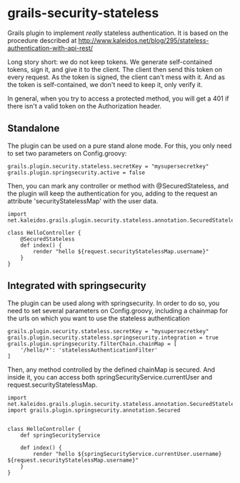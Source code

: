 grails-security-stateless
=========================

  Grails plugin to implement *really* stateless authentication. It is based on the procedure described at http://www.kaleidos.net/blog/295/stateless-authentication-with-api-rest/
  
   Long story short: we do not keep tokens. We generate self-contained tokens, sign it, and give it to the client. The client then send this token on every request. As the token is signed, the client can't mess with it. And as the token is self-contained, we don't need to keep it, only verify it.
   
   
   
   In general, when you try to access a protected method, you will get a 401 if there isn't a valid token on the Authorization header.


Standalone
----------

The plugin can be used on a pure stand alone mode. For this, you only need to set two parameters on Config.groovy:

```
grails.plugin.security.stateless.secretKey = "mysupersecretkey"
grails.plugin.springsecurity.active = false
```

Then, you can mark any controller or method with @SecuredStateless, and the plugin will keep the authentication for you, adding to the request an attribute 'securityStatelessMap' with the user data.

```
import net.kaleidos.grails.plugin.security.stateless.annotation.SecuredStateless

class HelloController {
    @SecuredStateless
    def index() {
        render "hello ${request.securityStatelessMap.username}"
    }
}
```


Integrated with springsecurity
------------------------------

The plugin can be used along with springsecurity. In order to do so, you need to set several parameters on Config.groovy, including a chainmap for the urls on which you want to use the stateless authentication

```
grails.plugin.security.stateless.secretKey = "mysupersecretkey"
grails.plugin.security.stateless.springsecurity.integration = true
grails.plugin.springsecurity.filterChain.chainMap = [
    '/hello/*': 'statelessAuthenticationFilter'
]
```

Then,  any method controlled by the defined chainMap is secured. And inside it, you can access both springSecurityService.currentUser and request.securityStatelessMap.


```
import net.kaleidos.grails.plugin.security.stateless.annotation.SecuredStateless
import grails.plugin.springsecurity.annotation.Secured


class HelloController {
    def springSecurityService

    def index() {
        render "hello ${springSecurityService.currentUser.username} ${request.securityStatelessMap.username}"
    }
}
```
